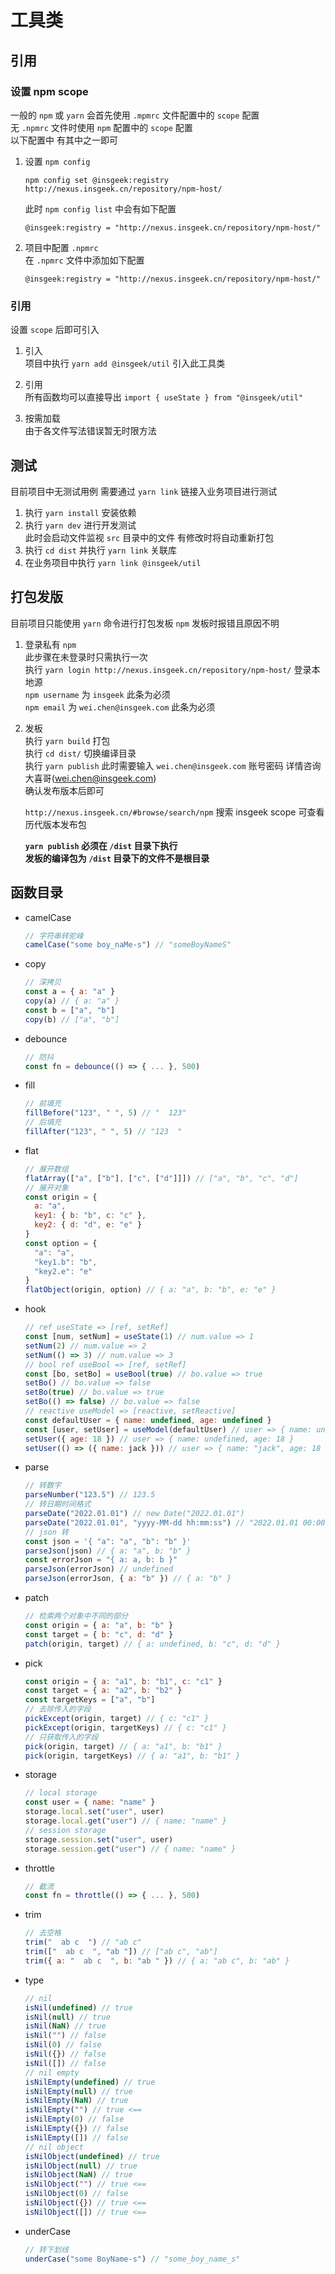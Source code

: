 # 工具类 #  

## 引用 ##  

### 设置 npm scope ###  

一般的 `npm` 或 `yarn` 会首先使用 `.mpmrc` 文件配置中的 `scope` 配置  
无 `.npmrc` 文件时使用 `npm` 配置中的 `scope` 配置  
以下配置中 有其中之一即可  

1. 设置 `npm config`  
    ```shell
    npm config set @insgeek:registry http://nexus.insgeek.cn/repository/npm-host/
    ```  
    此时 `npm config list` 中会有如下配置  
    ```shell
    @insgeek:registry = "http://nexus.insgeek.cn/repository/npm-host/"
    ```  

2. 项目中配置 `.npmrc`  
    在 `.npmrc` 文件中添加如下配置  
    ```shell
    @insgeek:registry = "http://nexus.insgeek.cn/repository/npm-host/"
    ```

### 引用 ###  

设置 `scope` 后即可引入  

1. 引入  
    项目中执行 `yarn add @insgeek/util` 引入此工具类  
  
2. 引用  
    所有函数均可以直接导出 `import { useState } from "@insgeek/util"`  

3. 按需加载  
    由于各文件写法错误暂无时限方法  

## 测试 ##  

目前项目中无测试用例 需要通过 `yarn link` 链接入业务项目进行测试

1. 执行 `yarn install` 安装依赖  
2. 执行 `yarn dev` 进行开发测试  
    此时会启动文件监视 `src` 目录中的文件 有修改时将自动重新打包  
3. 执行 `cd dist` 并执行 `yarn link` 关联库  
4. 在业务项目中执行 `yarn link @insgeek/util`  

## 打包发版 ##  

目前项目只能使用 `yarn` 命令进行打包发板 `npm` 发板时报错且原因不明  

1. 登录私有 `npm`  
    此步骤在未登录时只需执行一次  
    执行 `yarn login http://nexus.insgeek.cn/repository/npm-host/` 登录本地源  
    `npm username` 为 `insgeek` 此条为必须  
    `npm email` 为 `wei.chen@insgeek.com` 此条为必须  
  
2. 发板  
    执行 `yarn build` 打包  
    执行 `cd dist/` 切换编译目录  
    执行 `yarn publish` 此时需要输入 `wei.chen@insgeek.com` 账号密码 详情咨询大喜哥(wei.chen@insgeek.com)  
    确认发布版本后即可  

    `http://nexus.insgeek.cn/#browse/search/npm` 搜索 insgeek scope 可查看历代版本发布包    

    **`yarn publish` 必须在 `/dist` 目录下执行**  
    **发板的编译包为 `/dist` 目录下的文件不是根目录**  

## 函数目录 ##  

* camelCase
    ```javascript
    // 字符串转驼峰
    camelCase("some boy_naMe-s") // "someBoyNameS"
    ```

* copy  
    ```javascript
    // 深拷贝
    const a = { a: "a" }
    copy(a) // { a: "a" }
    const b = ["a", "b"]
    copy(b) // ["a", "b"]
    ```

* debounce  
    ```javascript
    // 防抖
    const fn = debounce(() => { ... }, 500)
    ```

* fill  
    ```javascript
    // 前填充
    fillBefore("123", " ", 5) // "  123"
    // 后填充
    fillAfter("123", " ", 5) // "123  "
    ```

* flat  
    ```javascript
    // 展开数组
    flatArray(["a", ["b"], ["c", ["d"]]]) // ["a", "b", "c", "d"]
    // 展开对象
    const origin = {
      a: "a",
      key1: { b: "b", c: "c" },
      key2: { d: "d", e: "e" }
    }
    const option = {
      "a": "a",
      "key1.b": "b",
      "key2.e": "e"
    }
    flatObject(origin, option) // { a: "a", b: "b", e: "e" }
    ```

* hook  
    ```javascript
    // ref useState => [ref, setRef]
    const [num, setNum] = useState(1) // num.value => 1
    setNum(2) // num.value => 2
    setNum(() => 3) // num.value => 3
    // bool ref useBool => [ref, setRef]
    const [bo, setBo] = useBool(true) // bo.value => true
    setBo() // bo.value => false
    setBo(true) // bo.value => true
    setBo(() => false) // bo.value => false
    // reactive useModel => [reactive, setReactive]
    const defaultUser = { name: undefined, age: undefined }
    const [user, setUser] = useModel(defaultUser) // user => { name: undefined, age: undefined }
    setUser({ age: 18 }) // user => { name: undefined, age: 18 }
    setUser(() => ({ name: jack })) // user => { name: "jack", age: 18 }
    ```

* parse  
    ```javascript
    // 转数字
    parseNumber("123.5") // 123.5
    // 转日期时间格式
    parseDate("2022.01.01") // new Date("2022.01.01")
    parseDate("2022.01.01", "yyyy-MM-dd hh:mm:ss") // "2022.01.01 00:00:00"
    // json 转
    const json = '{ "a": "a", "b": "b" }'
    parseJson(json) // { a: "a", b: "b" }
    const errorJson = "{ a: a, b: b }"
    parseJson(errorJson) // undefined
    parseJson(errorJson, { a: "b" }) // { a: "b" }
    ```

* patch  
    ```javascript
    // 检索两个对象中不同的部分
    const origin = { a: "a", b: "b" }
    const target = { b: "c", d: "d" }
    patch(origin, target) // { a: undefined, b: "c", d: "d" }
    ```

* pick  
    ```javascript
    const origin = { a: "a1", b: "b1", c: "c1" }
    const target = { a: "a2", b: "b2" }
    const targetKeys = ["a", "b"]
    // 去除传入的字段
    pickExcept(origin, target) // { c: "c1" }
    pickExcept(origin, targetKeys) // { c: "c1" }
    // 只获取传入的字段
    pick(origin, target) // { a: "a1", b: "b1" }
    pick(origin, targetKeys) // { a: "a1", b: "b1" }
    ```

* storage  
    ```javascript
    // local storage
    const user = { name: "name" }
    storage.local.set("user", user)
    storage.local.get("user") // { name: "name" }
    // session storage
    storage.session.set("user", user)
    storage.session.get("user") // { name: "name" }
    ```

* throttle  
    ```javascript
    // 截流
    const fn = throttle(() => { ... }, 500)
    ```

* trim  
    ```javascript
    // 去空格
    trim("  ab c  ") // "ab c"
    trim(["  ab c  ", "ab "]) // ["ab c", "ab"]
    trim({ a: "  ab c  ", b: "ab " }) // { a: "ab c", b: "ab" }
    ```

* type  
    ```javascript
    // nil
    isNil(undefined) // true
    isNil(null) // true
    isNil(NaN) // true
    isNil("") // false
    isNil(0) // false
    isNil({}) // false
    isNil([]) // false
    // nil empty
    isNilEmpty(undefined) // true
    isNilEmpty(null) // true
    isNilEmpty(NaN) // true
    isNilEmpty("") // true <==
    isNilEmpty(0) // false
    isNilEmpty({}) // false
    isNilEmpty([]) // false
    // nil object
    isNilObject(undefined) // true
    isNilObject(null) // true
    isNilObject(NaN) // true
    isNilObject("") // true <==
    isNilObject(0) // false
    isNilObject({}) // true <==
    isNilObject([]) // true <==
    ```

* underCase  
    ```javascript
    // 转下划线
    underCase("some BoyName-s") // "some_boy_name_s"
    ```
